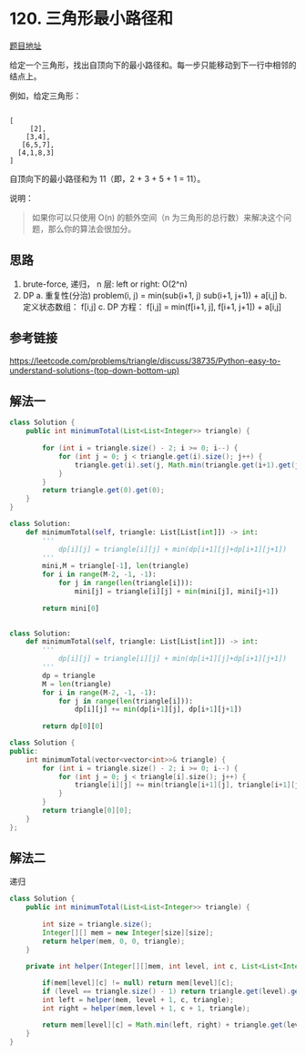 # 120. 三角形最小路径和

[题目地址](https://leetcode-cn.com/problems/triangle)

给定一个三角形，找出自顶向下的最小路径和。每一步只能移动到下一行中相邻的结点上。

例如，给定三角形：

```

[
     [2],
    [3,4],
   [6,5,7],
  [4,1,8,3]
]
```

自顶向下的最小路径和为 11（即，2 + 3 + 5 + 1 = 11）。

说明：

>如果你可以只使用 O(n) 的额外空间（n 为三角形的总行数）来解决这个问题，那么你的算法会很加分。


## 思路

1. brute-force, 递归， n 层: left or right: O(2^n)
2. DP
  a. 重复性(分治) problem(i, j) = min(sub(i+1, j) sub(i+1, j+1)) + a[i,j]
  b. 定义状态数组： f[i,j]
  c. DP 方程： f[i,j] = min(f[i+1, j], f[i+1, j+1]) + a[i,j]

## 参考链接

<https://leetcode.com/problems/triangle/discuss/38735/Python-easy-to-understand-solutions-(top-down-bottom-up)>

## 解法一

```Java
class Solution {
    public int minimumTotal(List<List<Integer>> triangle) {
   
        for (int i = triangle.size() - 2; i >= 0; i--) {
            for (int j = 0; j < triangle.get(i).size(); j++) {
                triangle.get(i).set(j, Math.min(triangle.get(i+1).get(j), triangle.get(i+1).get(j+1)) + triangle.get(i).get(j));
            }
        }
        return triangle.get(0).get(0);
    }
}
```

```python
class Solution:
    def minimumTotal(self, triangle: List[List[int]]) -> int:
        '''
            dp[i][j] = triangle[i][j] + min(dp[i+1][j]+dp[i+1][j+1])
        '''
        mini,M = triangle[-1], len(triangle)
        for i in range(M-2, -1, -1):
            for j in range(len(triangle[i])):
                mini[j] = triangle[i][j] + min(mini[j], mini[j+1])
        
        return mini[0]
        
```


```python
class Solution:
    def minimumTotal(self, triangle: List[List[int]]) -> int:
        '''
            dp[i][j] = triangle[i][j] + min(dp[i+1][j]+dp[i+1][j+1])
        '''
        dp = triangle
        M = len(triangle)
        for i in range(M-2, -1, -1):
            for j in range(len(triangle[i])):
                dp[i][j] += min(dp[i+1][j], dp[i+1][j+1])
        
        return dp[0][0]
```

```c++
class Solution {
public:
    int minimumTotal(vector<vector<int>>& triangle) {
        for (int i = triangle.size() - 2; i >= 0; i--) {
            for (int j = 0; j < triangle[i].size(); j++) {
                triangle[i][j] += min(triangle[i+1][j], triangle[i+1][j+1]);
            }
        }
        return triangle[0][0];
    }
};
```

## 解法二

递归

```Java
class Solution {
    public int minimumTotal(List<List<Integer>> triangle) {
        
        int size = triangle.size();
        Integer[][] mem = new Integer[size][size];
        return helper(mem, 0, 0, triangle);
    }

    private int helper(Integer[][]mem, int level, int c, List<List<Integer>> triangle) {
        
        if(mem[level][c] != null) return mem[level][c];
        if (level == triangle.size() - 1) return triangle.get(level).get(c);
        int left = helper(mem, level + 1, c, triangle);
        int right = helper(mem,level + 1, c + 1, triangle);

        return mem[level][c] = Math.min(left, right) + triangle.get(level).get(c);
    }
}
```